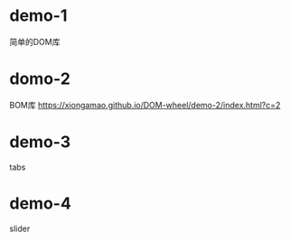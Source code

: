 
# demo-1
简单的DOM库

# domo-2
BOM库
https://xiongamao.github.io/DOM-wheel/demo-2/index.html?c=2

# demo-3
tabs

# demo-4
slider
